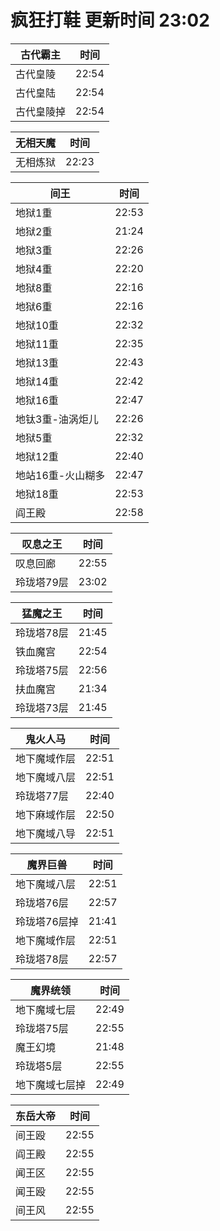 # 疯狂打鞋 更新时间 23:02

| 古代霸主   | 时间    |
|--------|-------|
| 古代皇陵 | 22:54 |
| 古代皇陆 | 22:54 |
| 古代皇陵掉 | 22:54 |

| 无相天魔   | 时间    |
|--------|-------|
| 无相炼狱 | 22:23 |

| 间王   | 时间    |
|--------|-------|
| 地狱1重 | 22:53 |
| 地狱2重 | 21:24 |
| 地狱3重 | 22:26 |
| 地狱4重 | 22:20 |
| 地狱8重 | 22:16 |
| 地狱6重 | 22:16 |
| 地狱10重 | 22:32 |
| 地狱11重 | 22:35 |
| 地狱13重 | 22:43 |
| 地狱14重 | 22:42 |
| 地狱16重 | 22:47 |
| 地钛3重-油涡炬儿 | 22:26 |
| 地狱5重 | 22:32 |
| 地狱12重 | 22:40 |
| 地站16重-火山糊多 | 22:47 |
| 地狱18重 | 22:53 |
| 阎王殿 | 22:58 |

| 叹息之王   | 时间    |
|--------|-------|
| 叹息回廊 | 22:55 |
| 玲珑塔79层 | 23:02 |

| 猛魔之王   | 时间    |
|--------|-------|
| 玲珑塔78层 | 21:45 |
| 铁血魔宫 | 22:54 |
| 玲珑塔75层 | 22:56 |
| 扶血魔宫 | 21:34 |
| 玲珑塔73层 | 21:45 |

| 鬼火人马   | 时间    |
|--------|-------|
| 地下魔域作层 | 22:51 |
| 地下魔域八层 | 22:51 |
| 玲珑塔77层 | 22:40 |
| 地下麻域作层 | 22:50 |
| 地下魔域八导 | 22:51 |

| 魔界巨兽   | 时间    |
|--------|-------|
| 地下魔域八层 | 22:51 |
| 玲珑塔76层 | 22:57 |
| 玲珑塔76层掉 | 21:41 |
| 地下魔域作层 | 22:51 |
| 玲珑塔78层 | 22:57 |

| 魔界统领   | 时间    |
|--------|-------|
| 地下魔域七层 | 22:49 |
| 玲珑塔75层 | 22:55 |
| 魔王幻境 | 21:48 |
| 玲珑塔5层 | 22:55 |
| 地下魔域七层掉 | 22:49 |

| 东岳大帝   | 时间    |
|--------|-------|
| 间王殴 | 22:55 |
| 阎王殿 | 22:55 |
| 闻王区 | 22:55 |
| 闻王殴 | 22:55 |
| 间王风 | 22:55 |